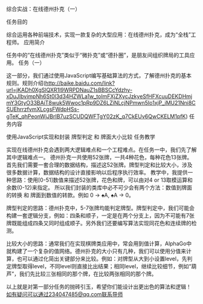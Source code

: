 综合实战：在线德州扑克（一）

任务目的

综合运用各种前端技术，实现一款复杂的大型应用：在线德州扑克，成为“全栈”工程师。
应用简介

任务中的“在线德州扑克”类似于“微扑克”或“德扑圈”，是朋友间组织牌局的工具应用。
任务（一）

这一部分，我们通过使用JavaScript编写基础算法的方式，了解德州扑克的基本规则。规则介绍(http://baike.baidu.com/link?url=jKADh0XgSlQXR1l9WRPDNauZ1sBBSCcYdzhy-xDuJIbvimpNh6St0l3d34HZWLa1w_toImFXjZXycJzkyeSfHFXcuuDEKDHmjmY3GtyO33BAiT8wuk5Wwoc1pRp9DZ6LZiNLcjNPmwn5Io1xjP_iMU21Nni8CSUEhrrzfvmXLcgsFWdpHSs-gTeK_qhPeonWjJBrIB7uzSCUDQWFTgY02zK_q7CkEUv6QwCKELM1pfK)
任务内容

使用JavaScript实现和封装 牌型判定 和 牌面大小比较
任务教学

实现在线德州扑克会遇到两大逻辑难点和一个工程难点。在任务一中，我们先了解其中逻辑难点一。
德州扑克一共使用52张牌，一共4种花色，每种花色13张牌。首先我们需要一套合理的数据结构，描述这52张牌。牌型判定和比较大小，涉及很多数据计算，数据结构的设计直接影响以后程序执行效率。
教学中，我提供一种思路：使用[0-51]数值来描述52张牌，花色和牌，可以由对4 or 13取模运算和余数(0-12)来指定。
所以我们封装的类库中必不可少会有两个方法：数值到牌面的转换 和 牌面到数值的转款。例如 0 -> ♠A, ♠A -> 0。

牌型判定的思路：德州扑克中，5-7张牌均能判定牌型。牌型判定中，我们可能会构建一套逻辑分支，例如：四条和顺子，一定是在两个分支上，因为不可能有7张牌既能组成四条又同时组成顺子。另外我们还要编写算法实现同花色和连续牌的检测。

比较大小的思路：通常我们在实现棋牌类应用中，常会用到值计算，AlphaGo中就构建了一个复杂的值网络。德州扑克的大小只有几种，我们可以使用分值来计算，也可以通过化简出关键部分来比较。例如：对牌型从大到小设置level，先判定牌型取得level，不同level则直接比出结果；相同level，继续比较细节，例如“葫芦”，我们先比较三张相同的那个牌，在比较两张相同的那个牌。

以上就是对第一部分任务的抛砖引玉，希望你们能设计出更出色的算法和逻辑！
如有疑问可以通过234047485@qq.com联系导师
